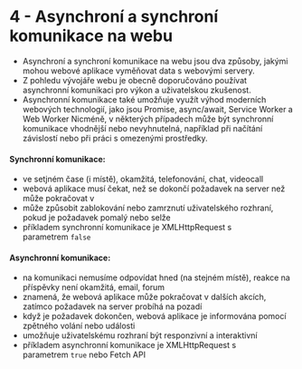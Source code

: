 # 4 - Asynchroní a synchroní komunikace na webu
- Asynchroní a synchroní komunikace na webu jsou dva způsoby, jakými mohou webové aplikace vyměňovat data s webovými servery.
- Z pohledu vývojáře webu je obecně doporučováno používat asynchronní komunikaci pro výkon a uživatelskou zkušenost. 
- Asynchronní komunikace také umožňuje využít výhod moderních webových technologií, jako jsou Promise, async/await, Service Worker a Web Worker Nicméně, v některých případech může být synchronní komunikace vhodnější nebo nevyhnutelná, například při načítání závislostí nebo při práci s omezenými prostředky.
#### Synchronní komunikace: 
- ve setjném čase (i místě), okamžitá, telefonování, chat, videocall
- webová aplikace musí čekat, než se dokončí požadavek na server než může pokračovat v 
- může způsobit zablokování nebo zamrznutí uživatelského rozhraní, pokud je požadavek pomalý nebo selže
- příkladem synchronní komunikace je XMLHttpRequest s parametrem `false`
#### Asynchronní komunikace: 
- na komunikaci nemusíme odpovídat hned (na stejném místě), reakce na příspěvky není okamžitá, email, forum
- znamená, že webová aplikace může pokračovat v dalších akcích, zatímco požadavek na server probíhá na pozadí
- když je požadavek dokončen, webová aplikace je informována pomocí zpětného volání nebo události
- umožňuje uživatelskému rozhraní být responzivní a interaktivní
- příkladem asynchronní komunikace je XMLHttpRequest s parametrem `true` nebo Fetch API


